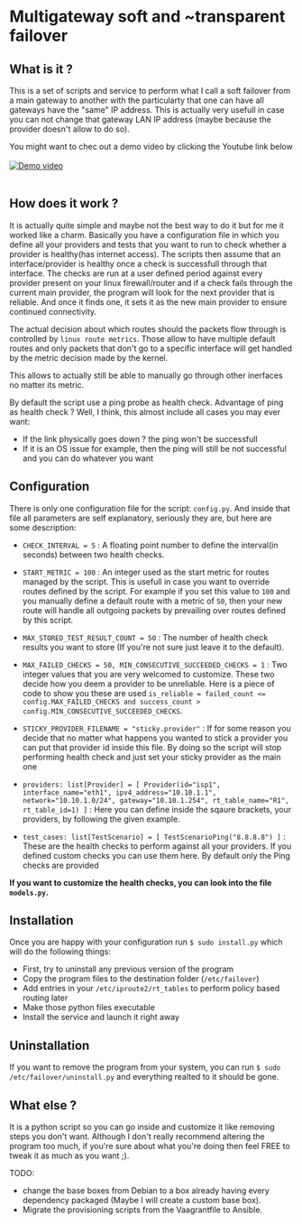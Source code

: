 # Multigateway soft and ~transparent failover

## What is it ?
This is a set of scripts and service to perform what I call a soft failover from a main gateway to another with the particularty that one can have all gateways have the "same" IP address. This is actually very usefull in case you can not change that gateway LAN IP address (maybe because the provider doesn't allow to do so).

You might want to chec out a demo video by clicking the Youtube link below <br/><br/>
[![Demo video](https://img.youtube.com/vi/pOl9F_go5m0/maxresdefault.jpg)](https://www.youtube.com/embed/pOl9F_go5m0?start=602)
<br/><br/>

## How does it work ?
It is actually quite simple and maybe not the best way to do it but for me it worked like a charm.
Basically you have a configuration file in which you define all your providers and tests that you want to run to check whether a provider is healthy(has internet access).
The scripts then assume that an interface/provider is healthy once a check is successfull through that interface.
The checks are run at a user defined period against every provider present on your linux firewall/router and if a check fails through the current main provider, the program will look for the next provider that is reliable. And once it finds one, it sets it as the new main provider to ensure continued connectivity.

The actual decision about which routes should the packets flow through is controlled by `linux route metrics`. Those allow to have multiple default routes and only packets that don't go to a specific interface will get handled by the metric decision made by the kernel.

This allows to actually still be able to manually go through other inerfaces no matter its metric.

By default the script use a ping probe as health check. Advantage of ping as health check ? Well, I think, this almost include all cases you may ever want:
- If the link physically goes down ? the ping won't be successfull
- If it is an OS issue for example, then the ping will still be not successful and you can do whatever you want

## Configuration
There is only one configuration file for the script: `config.py`.
And inside that file all parameters are self explanatory, seriously they are, but here are some description:

- `CHECK_INTERVAL = 5` : A floating point number to define the interval(in seconds) between two health checks.

- `START_METRIC = 100` : An integer used as the start metric for routes managed by the script. This is usefull in case you want to override routes defined by the script. For example if you set this value to `100` and you manually define a default route with a metric of `50`, then your new route will handle all outgoing packets by prevailing over routes defined by this script.


- `MAX_STORED_TEST_RESULT_COUNT = 50` : The number of health check results you want to store (If you're not sure just leave it to the default).

- `MAX_FAILED_CHECKS = 50, MIN_CONSECUTIVE_SUCCEEDED_CHECKS = 1` : Two integer values that you are very welcomed to customize. These two decide how you deem a provider to be unreliable. Here is a piece of code to show you these are used `is_reliable = failed_count <= config.MAX_FAILED_CHECKS and success_count > config.MIN_CONSECUTIVE_SUCCEEDED_CHECKS`.

- `STICKY_PROVIDER_FILENAME = "sticky.provider"` : If for some reason you decide that no matter what happens you wanted to stick a provider you can put that provider id inside this file. By doing so the script will stop performing health check and just set your sticky provider as the main one 

- `providers: list[Provider] = [ Provider(id="isp1", interface_name="eth1", ipv4_address="10.10.1.1", network="10.10.1.0/24", gateway="10.10.1.254", rt_table_name="R1", rt_table_id=1) ]` : Here you can define inside the sqaure brackets, your providers, by following the given example.

- `test_cases: list[TestScenario] = [ TestScenarioPing("8.8.8.8") ]` : These are the health checks to perform against all your providers. If you defined custom checks you can use them here. By default only the Ping checks are provided


**If you want to customize the health checks, you can look into the file `models.py`.**

## Installation
Once you are happy with your configuration run `$ sudo install.py` which will do the following things:
- First, try to uninstall any previous version of the program
- Copy the program files to the destination folder (`/etc/failover`)
- Add entries in your `/etc/iproute2/rt_tables` to perform policy based routing later
- Make those python files executable
- Install the service and launch it right away


## Uninstallation
If you want to remove the program from your system, you can run `$ sudo /etc/failover/uninstall.py` and everything realted to it should be gone.

## What else ?
It is a python script so you can go inside and customize it like removing steps you don't want. Although I don't really recommend altering the program too much, if you're sure about what you're doing then feel FREE to tweak it as much as you want ;).

TODO:
- change the base boxes from Debian to a box already having every dependency packaged (Maybe I will create a custom base box).
- Migrate the provisioning scripts from the Vaagrantfile to Ansible.
